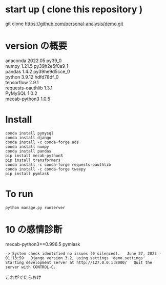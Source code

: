 # start up ( clone this repository )
git clone https://github.com/personal-analysis/demo.git  

# version の概要  
anaconda 2022.05 py39_0  
numpy 1.21.5 py39h2e5f0a9_1  
pandas 1.4.2 py39he9d5cce_0  
python 3.9.12 hdfd78df_0  
tensorflow 2.9.1  
requests-oauthlib 1.3.1  
PyMySQL 1.0.2  
mecab-python3 1.0.5  

# Install
 `conda install pymysql`  
 `conda install django`  
 `conda install -c conda-forge ads`  
 `conda install numpy`  
 `conda install pandas`  
 `pip install mecab-python3`  
 `pip install transformers`  
 `conda install -c conda-forge requests-oauthlib`  
 `conda install -c conda-forge tweepy`  
 `pip install pymlask`  
 


# To run
 `python manage.py runserver`



# 10 の感情診断
mecab-python3==0.996.5
pymlask

`-> System check identified no issues (0 silenced).  
June 27, 2022 - 01:13:59  
Django version 3.2, using settings 'demo.settings'  
Starting development server at http://127.0.0.1:8000/  
Quit the server with CONTROL-C.  `

これがでたらおけ
